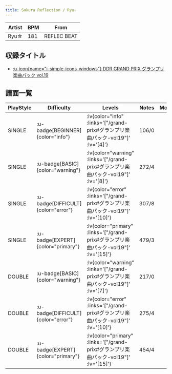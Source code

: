 ```yaml
---
title: Sakura Reflection / Ryu☆
---
```


|Artist|BPM|From|
|------|---|----|
|Ryu☆|181|REFLEC BEAT|

## 収録タイトル

- [ :u-icon{name="i-simple-icons-windows"} DDR GRAND PRIX グランプリ楽曲パック vol.19](/grand-prix#グランプリ楽曲パック-vol19)

## 譜面一覧

|PlayStyle|Difficulty|Levels|Notes|Movie|
|---------|----------|------|-----|-----|
|SINGLE| :u-badge[BEGINNER]{color="info"} | :lv{color="info" :links='["/grand-prix#グランプリ楽曲パック-vol19"]' :lv='[4]'} |106/0||
|SINGLE| :u-badge[BASIC]{color="warning"} | :lv{color="warning" :links='["/grand-prix#グランプリ楽曲パック-vol19"]' :lv='[8]'} |272/4||
|SINGLE| :u-badge[DIFFICULT]{color="error"} | :lv{color="error" :links='["/grand-prix#グランプリ楽曲パック-vol19"]' :lv='[10]'} |307/8||
|SINGLE| :u-badge[EXPERT]{color="primary"} | :lv{color="primary" :links='["/grand-prix#グランプリ楽曲パック-vol19"]' :lv='[15]'} |479/3||
|DOUBLE| :u-badge[BASIC]{color="warning"} | :lv{color="warning" :links='["/grand-prix#グランプリ楽曲パック-vol19"]' :lv='[7]'} |217/0||
|DOUBLE| :u-badge[DIFFICULT]{color="error"} | :lv{color="error" :links='["/grand-prix#グランプリ楽曲パック-vol19"]' :lv='[10]'} |275/4||
|DOUBLE| :u-badge[EXPERT]{color="primary"} | :lv{color="primary" :links='["/grand-prix#グランプリ楽曲パック-vol19"]' :lv='[15]'} |454/4||
